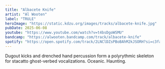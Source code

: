 ```yaml
---
title: "Albacete Knife"
artist: "Al Wooten"
label: "TRULE"
heroImage: "https://static.kdzu.org/images/tracks/albacete-knife.jpg"
pubDate: 2025-06-08
youtube: "https://www.youtube.com/watch?v=t4bsDgoWSMU"
bandcamp: "https://alwooten.bandcamp.com/track/albacete-knife"
spotify: "https://open.spotify.com/track/2LNClDZsPBoBAhM2kJSORH?si=c3fa103443e64747"
---
```


Dugout kicks and drenched hand percussion form a polyrythmic skeleton for stacatto ghost-verbed vocalizations. Oceanic. Haunting.
